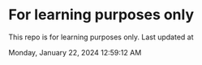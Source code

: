 # For learning purposes only
This repo is for learning purposes only.
Last updated at

Monday, January 22, 2024 12:59:12 AM

